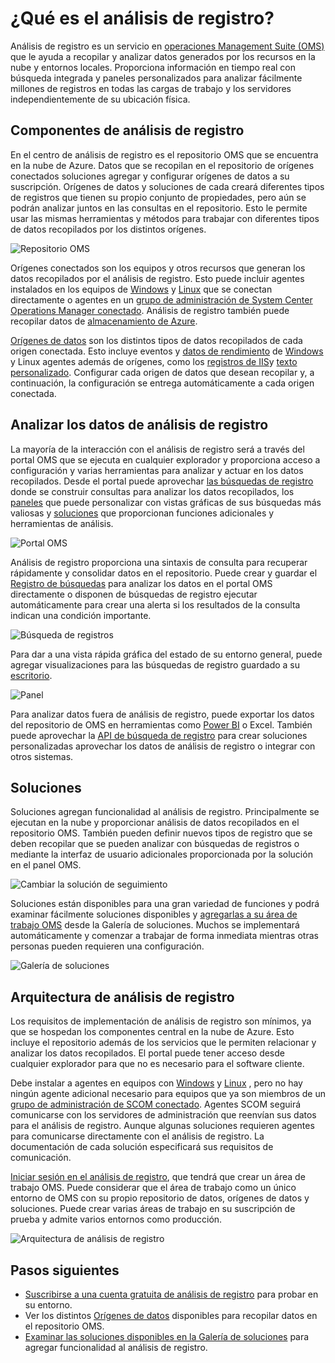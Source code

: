 <properties
   pageTitle="¿Qué es el análisis de registro? | Microsoft Azure"
   description="Análisis de registro es un servicio en conjunto de aplicaciones de administración de operaciones (OMS) que le ayuda a recopilar y analizar datos operativos generados por los recursos en la nube y entorno local.  En este artículo se proporciona una breve descripción de los distintos componentes de análisis de registro y vínculos a contenido detallada."
   services="log-analytics"
   documentationCenter=""
   authors="bwren"
   manager="jwhit"
   editor="tysonn" />
<tags
   ms.service="log-analytics"
   ms.devlang="na"
   ms.topic="hero-article"
   ms.tgt_pltfrm="na"
   ms.workload="infrastructure-services"
   ms.date="09/06/2016"
   ms.author="bwren" />

# <a name="what-is-log-analytics"></a>¿Qué es el análisis de registro?
Análisis de registro es un servicio en [operaciones Management Suite \(OMS\) ](../operations-management-suite/operations-management-suite-overview.md) que le ayuda a recopilar y analizar datos generados por los recursos en la nube y entornos locales. Proporciona información en tiempo real con búsqueda integrada y paneles personalizados para analizar fácilmente millones de registros en todas las cargas de trabajo y los servidores independientemente de su ubicación física.


## <a name="log-analytics-components"></a>Componentes de análisis de registro
En el centro de análisis de registro es el repositorio OMS que se encuentra en la nube de Azure.  Datos que se recopilan en el repositorio de orígenes conectados soluciones agregar y configurar orígenes de datos a su suscripción.  Orígenes de datos y soluciones de cada creará diferentes tipos de registros que tienen su propio conjunto de propiedades, pero aún se podrán analizar juntos en las consultas en el repositorio.  Esto le permite usar las mismas herramientas y métodos para trabajar con diferentes tipos de datos recopilados por los distintos orígenes.


![Repositorio OMS](media/log-analytics-overview/overview.png)


Orígenes conectados son los equipos y otros recursos que generan los datos recopilados por el análisis de registro.  Esto puede incluir agentes instalados en los equipos de [Windows](log-analytics-windows-agents.md) y [Linux](log-analytics-linux-agents.md) que se conectan directamente o agentes en un [grupo de administración de System Center Operations Manager conectado](log-analytics-om-agents.md).  Análisis de registro también puede recopilar datos de [almacenamiento de Azure](log-analytics-azure-storage.md).

[Orígenes de datos](log-analytics-data-sources.md) son los distintos tipos de datos recopilados de cada origen conectada.  Esto incluye eventos y [datos de rendimiento](log-analytics-data-sources-performance-counters.md) de [Windows](log-analytics-data-sources-windows-events.md) y Linux agentes además de orígenes, como los [registros de IIS](log-analytics-data-sources-iis-logs.md)y [texto personalizado](log-analytics-data-sources-custom-logs.md).  Configurar cada origen de datos que desean recopilar y, a continuación, la configuración se entrega automáticamente a cada origen conectada.


## <a name="analyzing-log-analytics-data"></a>Analizar los datos de análisis de registro
La mayoría de la interacción con el análisis de registro será a través del portal OMS que se ejecuta en cualquier explorador y proporciona acceso a configuración y varias herramientas para analizar y actuar en los datos recopilados.  Desde el portal puede aprovechar [las búsquedas de registro](log-analytics-log-searches.md) donde se construir consultas para analizar los datos recopilados, los [paneles](log-analytics-dashboards.md) que puede personalizar con vistas gráficas de sus búsquedas más valiosas y [soluciones](log-analytics-add-solutions.md) que proporcionan funciones adicionales y herramientas de análisis.

![Portal OMS](media/log-analytics-overview/portal.png)


Análisis de registro proporciona una sintaxis de consulta para recuperar rápidamente y consolidar datos en el repositorio.  Puede crear y guardar el [Registro de búsquedas](log-analytics-log-searches.md) para analizar los datos en el portal OMS directamente o disponen de búsquedas de registro ejecutar automáticamente para crear una alerta si los resultados de la consulta indican una condición importante.

![Búsqueda de registros](media/log-analytics-overview/log-search.png)

Para dar a una vista rápida gráfica del estado de su entorno general, puede agregar visualizaciones para las búsquedas de registro guardado a su [escritorio](log-analytics-dashboards.md).   

![Panel](media/log-analytics-overview/dashboard.png)

Para analizar datos fuera de análisis de registro, puede exportar los datos del repositorio de OMS en herramientas como [Power BI](log-analytics-powerbi.md) o Excel.  También puede aprovechar la [API de búsqueda de registro](log-analytics-log-search-api.md) para crear soluciones personalizadas aprovechar los datos de análisis de registro o integrar con otros sistemas.

## <a name="solutions"></a>Soluciones
Soluciones agregan funcionalidad al análisis de registro.  Principalmente se ejecutan en la nube y proporcionar análisis de datos recopilados en el repositorio OMS. También pueden definir nuevos tipos de registro que se deben recopilar que se pueden analizar con búsquedas de registros o mediante la interfaz de usuario adicionales proporcionada por la solución en el panel OMS.  

![Cambiar la solución de seguimiento](media/log-analytics-overview/change-tracking.png)


Soluciones están disponibles para una gran variedad de funciones y podrá examinar fácilmente soluciones disponibles y [agregarlas a su área de trabajo OMS](log-analytics-add-solutions.md) desde la Galería de soluciones.  Muchos se implementará automáticamente y comenzar a trabajar de forma inmediata mientras otras personas pueden requieren una configuración.

![Galería de soluciones](media/log-analytics-overview/solution-gallery.png)

## <a name="log-analytics-architecture"></a>Arquitectura de análisis de registro
Los requisitos de implementación de análisis de registro son mínimos, ya que se hospedan los componentes central en la nube de Azure.  Esto incluye el repositorio además de los servicios que le permiten relacionar y analizar los datos recopilados.  El portal puede tener acceso desde cualquier explorador para que no es necesario para el software cliente.

Debe instalar a agentes en equipos con [Windows](log-analytics-windows-agents.md) y [Linux](log-analytics-linux-agents.md) , pero no hay ningún agente adicional necesario para equipos que ya son miembros de un [grupo de administración de SCOM conectado](log-analytics-om-agents.md).  Agentes SCOM seguirá comunicarse con los servidores de administración que reenvían sus datos para el análisis de registro.  Aunque algunas soluciones requieren agentes para comunicarse directamente con el análisis de registro.  La documentación de cada solución especificará sus requisitos de comunicación.

[Iniciar sesión en el análisis de registro](log-analytics-get-started.md), que tendrá que crear un área de trabajo OMS.  Puede considerar que el área de trabajo como un único entorno de OMS con su propio repositorio de datos, orígenes de datos y soluciones. Puede crear varias áreas de trabajo en su suscripción de prueba y admite varios entornos como producción.

![Arquitectura de análisis de registro](media/log-analytics-overview/architecture.png)


## <a name="next-steps"></a>Pasos siguientes

- [Suscribirse a una cuenta gratuita de análisis de registro](log-analytics-get-started.md) para probar en su entorno.
- Ver los distintos [Orígenes de datos](log-analytics-data-sources.md) disponibles para recopilar datos en el repositorio OMS.
- [Examinar las soluciones disponibles en la Galería de soluciones](log-analytics-add-solutions.md) para agregar funcionalidad al análisis de registro.
